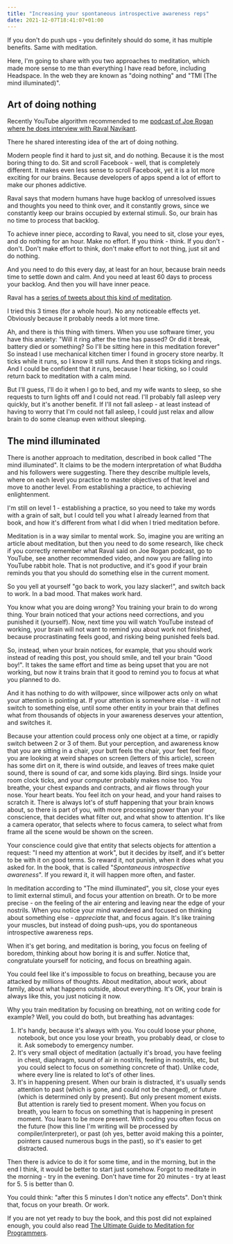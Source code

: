 ```yaml
---
title: "Increasing your spontaneous introspective awareness reps"
date: 2021-12-07T18:41:07+01:00
---
```


If you don't do push ups - you definitely should do some, it has multiple benefits. Same with meditation.

Here, I'm going to share with you two approaches to meditation, which made more sense to me than everything I have read before, including Headspace. In the web they are known as "doing nothing" and "TMI (The mind illuminated)".

## Art of doing nothing
Recently YouTube algorithm recommended to me [podcast of Joe Rogan where he does interview with Raval Navikant](https://www.youtube.com/watch?v=3qHkcs3kG44).

There he shared interesting idea of the art of doing nothing.

Modern people find it hard to just sit, and do nothing. Because it is the most boring thing to do. Sit and scroll Facebook - well, that is completely different. It makes even less sense to scroll Facebook, yet it is a lot more exciting for our brains. Because developers of apps spend a lot of effort to make our phones addictive.

Raval says that modern humans have huge backlog of unresolved issues and thoughts you need to think over, and it constantly grows, since we constantly keep our brains occupied by external stimuli. So, our brain has no time to process that backlog. 

To achieve inner piece, according to Raval, you need to sit, close your eyes, and do nothing for an hour. Make no effort. If you think - think. If you don't - don't. Don't make effort to think, don't make effort to not thing, just sit and do nothing. 

And you need to do this every day, at least for an hour, because brain needs time to settle down and calm. And you need at least 60 days to process your backlog. And then you will have inner peace.

Raval has a [series of tweets about this kind of meditation](https://twitter.com/naval/status/1261481222359801856?lang=en).

I tried this 3 times (for a whole hour). No any noticeable effects yet. Obviously because it probably needs a lot more time.

Ah, and there is this thing with timers. When you use software timer, you have this anxiety: "Will it ring after the time has passed? Or did it break, battery died or something? So I'll be sitting here in this meditation forever" So instead I use mechanical kitchen timer I found in grocery store nearby. It ticks while it runs, so I know it still runs. And then it stops ticking and rings. And I could be confident that it runs, because I hear ticking, so I could return back to meditation with a calm mind.

But I'll guess, I'll do it when I go to bed, and my wife wants to sleep, so she requests to turn lights off and I could not read. I'll probably fall asleep very quickly, but it's another benefit. If I'll not fall asleep - at least instead of having to worry that I'm could not fall asleep, I could just relax and allow brain to do some cleanup even without sleeping. 

## The mind illuminated

There is another approach to meditation, described in book called "The mind illuminated". It claims to be the modern interpretation of what Buddha and his followers were suggesting. There they describe multiple levels, where on each level you practice to master objectives of that level and move to another level. From establishing a practice, to achieving enlightenment. 

I'm still on level 1 - establishing a practice, so you need to take my words with a grain of salt, but I could tell you what I already learned from that book, and how it's different from what I did when I tried meditation before.

Meditation is in a way similar to mental work. So, imagine you are writing an article about meditation, but then you need to do some research, like check if you correctly remember what Raval said on Joe Rogan podcast, go to YouTube, see another recommended video, and now you are falling into YouTube rabbit hole. That is not productive, and it's good if your brain reminds you that you should do something else in the current moment.

So you yell at yourself "go back to work, you lazy slacker!", and switch back to work. In a bad mood. That makes work hard. 

You know what you are doing wrong? You training your brain to do wrong thing. Your brain noticed that your actions need corrections, and you punished it (yourself). Now, next time you will watch YouTube instead of working, your brain will not want to remind you about work not finished, because procrastinating feels good, and risking being punished feels bad. 

So, instead, when your brain notices, for example, that you should work instead of reading this post, you should smile, and tell your brain "Good boy!". It takes the same effort and time as being upset that you are not working, but now it trains brain that it good to remind you to focus at what you planned to do. 

And it has nothing to do with willpower, since willpower acts only on what your attention is pointing at. If your attention is somewhere else - it will not switch to something else, until some other entity in your brain that defines what from thousands of objects in your awareness deserves your attention, and switches it.

Because your attention could process only one object at a time, or rapidly switch between 2 or 3 of them. But your perception, and awareness know that you are sitting in a chair, your butt feels the chair, your feet feel floor, you are looking at weird shapes on screen (letters of this article), screen has some dirt on it, there is wind outside, and leaves of trees make quiet sound, there is sound of car, and some kids playing. Bird sings. Inside your room clock ticks, and your computer probably makes noise too. You breathe, your chest expands and contracts, and air flows through your nose. Your heart beats. You feel itch on your head, and your hand raises to scratch it. There is always lot's of stuff happening that your brain knows about, so there is part of you, with more processing power than your conscience, that decides what filter out, and what show to attention. It's like a camera operator, that selects where to focus camera, to select what from frame all the scene would be shown on the screen.

Your conscience could give that entity that selects objects for attention a request: "I need my attention at work", but it decides by itself, and it's better to be with it on good terms. So reward it, not punish, when it does what you asked for. In the book, that is called "*Spontaneous introspective awareness*". If you reward it, it will happen more often, and faster.

In meditation according to "The mind illuminated", you sit, close your eyes to limit external stimuli, and focus your attention on breath. Or to be more precise - on the feeling of the air entering and leaving near the edge of your nostrils. When you notice your mind wandered and focused on thinking about something else  - *appreciate* that, and focus again. It's like training your muscles, but instead of doing push-ups, you do spontaneous introspective awareness reps. 

When it's get boring, and meditation is boring, you focus on feeling of boredom, thinking about how boring it is and suffer. Notice that, congratulate yourself for noticing, and focus on breathing again.

You could feel like it's impossible to focus on breathing, because you are attacked by millions of thoughts. About meditation, about work, about family, about what happens outside, about everything. It's OK, your brain is always like this, you just noticing it now. 

Why you train meditation by focusing on breathing, not on writing code for example? Well, you could do both, but breathing has advantages:

1. It's handy, because it's always with you. You could loose your phone, notebook, but once you lose your breath, you probably dead, or close to it. Ask somebody to  emergency number. 
2. It's very small object of meditation (actually it's broad, you have feeling in chest, diaphragm, sound of air in nostrils, feeling in nostrils, etc, but you could select to focus on something concrete of that). Unlike code, where every line is related to lot's of other lines.
3. It's in happening present. When our brain is distracted, it's usually sends attention to past (which is gone, and could not be changed), or future (which is determined only by present). But only present moment exists. But attention is rarely tied to present moment. When you focus on breath, you learn to focus on something that is happening in present moment. You learn to be more present. With coding you often focus on the future (how this line I'm writing will be processed by compiler/interpreter), or past (oh yes, better avoid making this a pointer, pointers caused numerous bugs in the past), so it's easier to get distracted.


Then there is advice to do it for some time, and in the morning, but in the end I think, it would be better to start just somehow. Forgot to meditate in the morning - try in the evening. Don't have time for 20 minutes - try at least for 5. 5 is better than 0. 

You could think: "after this 5 minutes I don't notice any effects". Don't think that, focus on your breath. Or work. 

If you are not yet ready to buy the book, and this post did not explained enough, you could also read [The Ultimate Guide to Meditation for Programmers](https://codingmindfully.com/the-ultimate-guide-to-meditation-for-programmers/).

